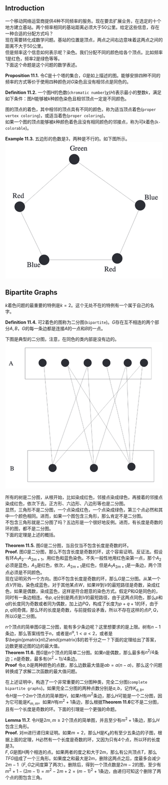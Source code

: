 ## Introduction
一个移动网络运营商提供4种不同频率的服务。现在要去扩展业务，在选定的十个地方建立基站。两个频率相同的基站距离必须大于50公里。给定这些信息，存在一种合适的分配方式吗？  
现在需要转化成数学问题。基站的位置是顶点，两点之间右边意味着这两点之间的距离不大于50公里。  
但是频率这个信息如何表示呢？染色。我们分配不同的颜色给各个顶点。比如频率1是红色，频率2是绿色等等。  
下面这个命题是这个问题的数学表述。

**Proposition 11.1.** 令$C$是十个塔的集合，$G$是如上描述的图。能够安排四种不同的频率的方式等价于使用四种颜色对$G$染色且没有相邻点是同色的。

**Definition 11.2.** 一个图$H$的色数(`chromatic number`)$\chi(H)$表示最小的整数$k$，满足如下条件：图$H$能够被$k$种颜色染色且相邻顶点一定是不同颜色。

图的顶点的着色，其中相邻的顶点具有不同的颜色，称为适当顶点着色(`proper vertex coloring`)，或适当着色(`proper coloring`)。  
如果一个图的顶点能够被$k$种颜色着色且没有相同颜色的邻接点，称为可$k$着色(`k-colorable`)。

**Example 11.3.** 五边形的色数是3，两种是不行的。如下图所示。  
![](1101.png)

## Bipartite Graphs
$k$着色问题的最重要的特例是$k=2$。这个无处不在的特例有一个属于自己的名字。

**Definition 11.4.** 可2着色的图称为二分图(`bipartite`)。$G$存在互不相连的两个部分$A,B$，$G$的每一条边都是连接$A$的一点和$B$的一点。

下图是典型的二分图，注意，在同色的类内部是没有边的。  
![](1102.png)

所有的树是二分图，从根开始，比如染成红色，邻接点染成绿色，再接着的邻接点染成红色，依次下去。正方形、六边形、八边形等也是二分图。  
显然，三角形不是二分图，一个点染成红色，一个点染成绿色，第三个点必然和其中一个颜色相同。进而，如果一个图包含三角形，那么肯定不是二分图。  
不包含三角形就是二分图了吗？五边形是一个很好地反例。进而，有长度是奇数的环的图，都不是二分图。  
下面的定理是上述的概括。

**Theorem 11.5.** 图$G$是二分图，当且仅当不包含长度是奇数的环。  
**Proof.** 图$G$是二分图，那么不包含长度是奇数的环，这个容易证明。反证法。假设有环$A_1A_2\cdots A_{2m+1}$。用红色和蓝色染色。不失一般性地用红色染第一点，那个$A_2$必须是蓝色，$A_3$是红色，依次，$A_{2m+1}$是红色，但是$A_1A_{2m+1}$是一条边，两个顶点必须是不同颜色。  
现在证明另外一个方向。图$G$不包含长度是奇数的环，那么$G$是二分图。从某一个点$V$开始，染色成蓝色，对于其他某点$W$，如果$W$到$V$的最短路径是奇数，染成红色，如果是偶数，染成蓝色，这样是符合题意的染色方式。假定$P$和$Q$是同色的，同时有一条边相连。令$p,q$分别是两点到$V$的最短路径，由于这两点同色，那么$p$和$q$的长度同为奇数或者同为偶数，加上边$PQ$，构成了长度为$p+q+1$的环，由于$p,q$同奇偶，那么环的长度是奇数，与前提假设矛盾，所以不存在这样的点$P,Q$，所以$G$是二分图。

$n$个顶点的简单图$G$是二分图，能有多少条边呢？这里想要求的是上限。树有$n-1$条边，那么答案线性于$n$，或者是$n^\alpha,1<\alpha<2$，或者是$\begin{pmatrix}n\\2\end{pmatrix}$的若干分之一？下面的定理给出了答案，边数更接近图的边的最大值。  
**Theorem 11.6.** 图$G$是$n$个顶点的简单二分图。如果$n$是偶数，那么最多有$n^2/4$条边；$n$是奇数，最多有$(n^2-1)/4$条边。  
**Proof** 令$a,b$是两种颜色的点数，那么边数最大值是$ab=a(n-a)$，那么这个问题转换成了求解二次函数的最大值问题。

在上述证明中，构造了一个非常重要的二分图种类，完全二分图(`complete bipartite graphs`)。如果完全二分图的两种点数分别是$a,b$，记作$K_{a,b}$。  
令$H$是一个$2m$个顶点的简单图$H$，如果$H$有$m^2$条边，那么$H$可能是一个二分图，因为它可能是$K_{m,m}$。如果$H$有$m^2+1$条边，那么根据**Theorem 11.6**它不是二分图，且有一个长度是奇数的环。下面的引理是一个更强的命题。

**Lemma 11.7.** 令$H$是$2m,m\geq 2$个顶点的简单图，并且至少有$m^2+1$条边，那么$H$包含三角形。  
**Proof.** 对$m$进行递归来证明。如果$m=2$，那么$H$是$K_4$的有至少五条边的子图，根据上面的定理，$H$必然有一个长度是奇数的环，又因为只有4个点，所以环的长度是3。  
$F,G$是图$H$两个相连的点。如果两者的度之和大于$2m$，那么有公共顶点$T$，那么$TFG$组成了一个三角形。如果度之和最大是$2m$，删除这两点之后，度最多会减少$2m-1$（$F,G$之间度算了两次）。删除后，得到一个顶点数是$2m-2$的图，至少有$m^2+1-(2m-1)=m^2-2m+2=(m-1)^2+1$条边，由递归可知这个删除了两个点的图包含三角。

